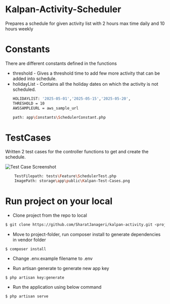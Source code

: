 # Kalpan-Activity-Scheduler
Prepares a schedule for given activity list  with 2 hours max time daily and 10 hours weekly 

# Constants
There are different constants defined in the functions 
 - threshold - Gives a threshold time to add few more activity that can be added into schedule.
 - holidayList - Contains all the holiday dates on which the activity is not scheduled.
    ```bash
    HOLIDAYLIST: '2025-05-01','2025-05-15','2025-05-20',
    THRESHOLD = 10
    AWSSAMPLEURL = aws_sample_url

    path: app\Constants\SchedulerConstant.php

    
# TestCases
Written 2 test cases for the controller functions to get and create the schedule.

![Test Case Screenshot](.\storage\app\public\Kalpan-Test-Cases.png)
```bash
    TestFilepath: tests\Feature\SchedulerTest.php
    ImagePath: storage\app\public\Kalpan-Test-Cases.png
```

# Run project on your local 
- Clone project from the repo to local
 ```bash
 $ git clone https://github.com/SharatJanageri/kalpan-activity.git <project-folder-name>
 ``` 
- Move to project-folder, run composer install to generate dependencies in vendor folder 
 ```
 $ composer install
```
- Change .env.example filename to .env

- Run artisan generate to generate new app key
```
$ php artisan key:generate
```

- Run the application using below command 
```
$ php artisan serve
```